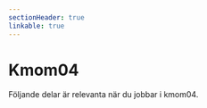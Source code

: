 ```yaml
---
sectionHeader: true
linkable: true
---
```

Kmom04
=========================

Följande delar är relevanta när du jobbar i kmom04.
